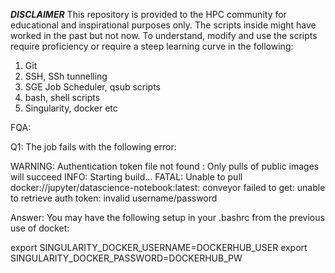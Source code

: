 ***DISCLAIMER***
This repository is provided to the HPC community for educational and inspirational 
purposes only. The scripts inside might have worked in the past but not now. To
understand, modify and use the scripts require proficiency or require a steep 
learning curve in the following:

1) Git
2) SSH, SSh tunnelling 
3) SGE Job Scheduler, qsub scripts
4) bash, shell scripts
5) Singularity, docker etc


FQA:

Q1: The job fails with the following error:

WARNING: Authentication token file not found : Only pulls of public images will succeed
INFO:    Starting build...
FATAL:   Unable to pull docker://jupyter/datascience-notebook:latest: conveyor failed to get: unable to retrieve auth token: invalid username/password

Answer:
You may have the following setup in your .bashrc from the previous use of docket:

export SINGULARITY_DOCKER_USERNAME=DOCKERHUB_USER
export SINGULARITY_DOCKER_PASSWORD=DOCKERHUB_PW
